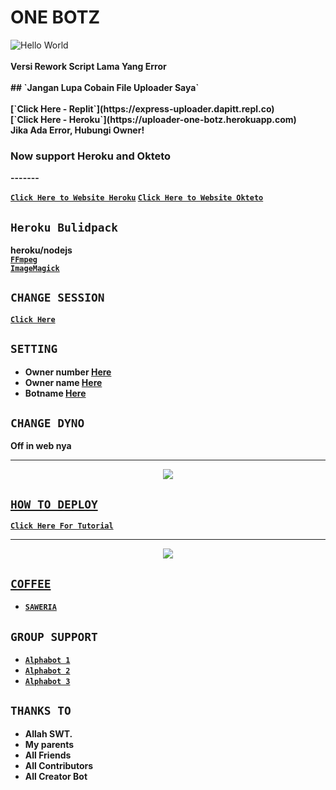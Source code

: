 # ONE BOTZ
<img src="https://www6.flamingtext.com/net-fu/proxy_form.cgi?&imageoutput=true&script=sketch-name&doScale=true&scaleWidth=1200&scaleHeight=800&fontsize=155&fillTextType=1&fillTextPattern=Warning&text=Hello!" alt="Hello World"/>
<br>
<br>
<strong>Versi Rework Script Lama Yang Error</stronv>
<br><br>
## `Jangan Lupa Cobain File Uploader Saya`
<br>
<br>
[`Click Here - Replit`](https://express-uploader.dapitt.repl.co)
<br>
[`Click Here - Heroku`](https://uploader-one-botz.herokuapp.com)
<br>
<strong>Jika Ada Error, Hubungi Owner!</strong>
<h3>Now support Heroku and Okteto</h3>
-------

[`Click Here to Website Heroku`](https://heroku.com)
[`Click Here to Website Okteto`](https://okteto.com)
<br>
## `Heroku Bulidpack`

heroku/nodejs<br>
[`FFmpeg`](https://github.com/jonathanong/heroku-buildpack-ffmpeg-latest)<br>
[`ImageMagick`](https://github.com/DuckyTeam/heroku-buildpack-imagemagick)

## `CHANGE SESSION`

[`Click Here`](https://github.com/davidpangrib001/Hyzer-V3/edit/master/OneBotZ.json)

## `SETTING`

- Owner number [Here](https://github.com/zeeone-ofc/Alphab0t/blob/v15/settings.json#L1)
- Owner name [Here](https://github.com/zeeone-ofc/Alphab0t/blob/v15/settings.json#L1)
- Botname [Here](https://github.com/zeeone-ofc/Alphab0t/blob/v15/settings.json#L1)

## `CHANGE DYNO`

Off in web nya

----------

<p align="center">
  <a href="https://youtu.be/_CP2_1Yqauo"><img src="https://a.top4top.io/p_20888ybra1.jpg" />
</p>

## ```HOW TO DEPLOY```

[`Click Here For Tutorial`](https://youtu.be/5HgB__wARjM)<br>

----------

<p align="center">
  <a href="https://youtu.be/_CP2_1Yqauo"><img src="https://a.top4top.io/p_2081imvxm1.jpg" />
</p>


## ```COFFEE```

- [`SAWERIA`](https://saweria.co/zeeoneofc)

## ```GROUP SUPPORT```

- [`Alphabot 1`](https://chat.whatsapp.com/EU890BcXjyBDkNaUT5WmYV)
- [`Alphabot 2`](https://chat.whatsapp.com/E8NExJwIbhBJYzssfqJNsE)
- [`Alphabot 3`](https://chat.whatsapp.com/KCSqHTky1apG7ApePsfiPy)

## `THANKS TO`

- Allah SWT.
- My parents
- All Friends
- All Contributors
- All Creator Bot
